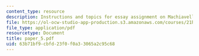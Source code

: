 ```yaml
---
content_type: resource
description: Instructions and topics for essay assignment on Machiavelli.
file: https://ol-ocw-studio-app-production.s3.amazonaws.com/courses/21h-311-the-renaissance-1300-1600-fall-2004/63b71bf9cbfd23f0f0a33065a2c95c68_paper_5.pdf
file_type: application/pdf
resourcetype: Document
title: paper_5.pdf
uid: 63b71bf9-cbfd-23f0-f0a3-3065a2c95c68
---
```

